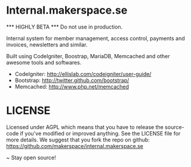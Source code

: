 Internal.makerspace.se
======================
*** HIGHLY BETA *** Do not use in production.

Internal system for member management, access control, payments and invoices, newsletters and similar.

Built using CodeIgniter, Boostrap, MariaDB, Memcached and other awesome tools and softwares.

* CodeIgniter: http://ellislab.com/codeigniter/user-guide/
* Bootstrap: http://twitter.github.com/bootstrap/
* Memcached: http://www.php.net/memcached

LICENSE
=======
Licensed under AGPL which means that you have to release the source-code if you've modified or improved anything. See the LICENSE file for more details.
We suggest that you fork the repo on github: https://github.com/makerspace/internal.makerspace.se

~ Stay open source!
